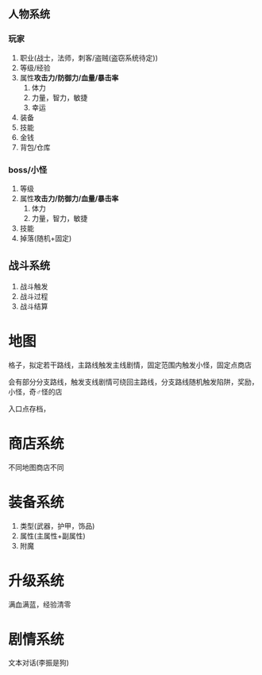 ## 人物系统

### 玩家

1. 职业(战士，法师，刺客/盗贼(盗窃系统待定))
2. 等级/经验
3. 属性**攻击力/防御力/血量/暴击率**
   1. 体力
   2. 力量，智力，敏捷
   3. 幸运
4. 装备
5. 技能
6. 金钱
7. 背包/仓库

### boss/小怪

1. 等级
2. 属性**攻击力/防御力/血量/暴击率**
   1. 体力
   2. 力量，智力，敏捷
3. 技能
4. 掉落(随机+固定)

## 战斗系统

1. 战斗触发
2. 战斗过程
3. 战斗结算

# 地图

格子，拟定若干路线，主路线触发主线剧情，固定范围内触发小怪，固定点商店

会有部分分支路线，触发支线剧情可绕回主路线，分支路线随机触发陷阱，奖励，小怪，奇♂怪的店

入口点存档，

# 商店系统

不同地图商店不同

# 装备系统

1. 类型(武器，护甲，饰品)
2. 属性(主属性+副属性)
3. 附魔

# 升级系统

满血满蓝，经验清零

# 剧情系统

文本对话(李振是狗)





